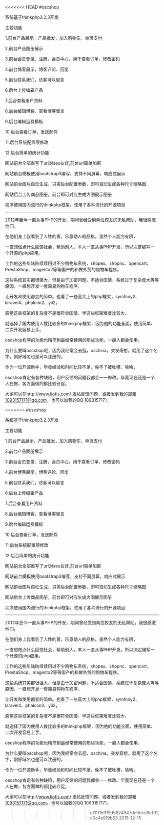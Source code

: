<<<<<<< HEAD
#oscshop

系统基于thinkphp3.2.3开发

主要功能

1.前台产品展示，产品批发，加入购物车，单页支付

2.前台产品图册展示

3.前台会员登录、注册，会员中心，用于查看订单，修改密码

4.前台博客展示，博客评论、回复

5.前台联系我们，访客可以留言

6.后台上传编辑产品

7.后台查看用户资料

8.后台编辑博客，查看博客留言

9.后台编辑运费模板

10.后台查看订单，发送邮件

11.后台系统配置项修改

12.后台简单的统计功能

网站前台全部重写了url对seo友好,前台url简单加密

网站前台模板使用bootstrap3编写，支持不同屏幕，响应式展示

网站前台图片自动生成，只需后台配置参数，即可自动生成各种尺寸缩略图

网站后台上传商品图册，前台即可对应生成大图展示图册

程序使用国内流行的thinkphp框架，使用了各种流行的开源项目 

----------------------------------------------

2012年至今一直从事PHP的开发，期间曾经受到两位校友的无私帮助，我很感激他们。

在他们身上我看到了人性的善，乐意助人的品格。虽然个人能力有限，

一直想做点什么回馈社会，帮助别人，本人一直从事PHP开发，所以决定编写一个开源的php应用。

工作的这些年陆陆续续用过不少购物车系统，shopex、shopnc、opencart、PrestaShop、magento2等等国产的和做外贸的购物车程序。

这些系统其实都很强大，但是由于加密问题，不适合国情，系统过于复杂庞大等等原因，一直想开发一套简易购物车程序，

让开发和使用都变的简单。也看了一些高大上的php框架，symfony2、laravel4、phalcon2、yii2，

感觉这些框架的复杂度不是很符合国情，学这些框架难度比较大，

就选择了国内使用人数比较多的thinkphp框架，因为他的功能全面，使用简单、二次开发容易上手。

oscshop程序的功能也精简到最经常使用的那些功能，一般人都会使用。

为什么要叫oscshop呢，因为我经常会去逛，oschina，突发奇想，就用了这个名字，刚好域名也是可以注册的。

作为一位开源新手，毕竟经验和时间比较不足，免不了被吐槽，哈哈，

oscshop肯定有各种缺陷，用户反馈的问题我都会一一修改。毕竟现在还是一个人在做，各方面做的都比较仓促。

大家可以在http://www.liofis.com/ 发帖反馈问题，或者发到我的邮箱 1093157171@qq.com。也可以加我的QQ 1093157171。

=======
#oscshop

系统基于thinkphp3.2.3开发

主要功能

1.前台产品展示，产品批发，加入购物车，单页支付

2.前台产品图册展示

3.前台会员登录、注册，会员中心，用于查看订单，修改密码

4.前台博客展示，博客评论、回复

5.前台联系我们，访客可以留言

6.后台上传编辑产品

7.后台查看用户资料

8.后台编辑博客，查看博客留言

9.后台编辑运费模板

10.后台查看订单，发送邮件

11.后台系统配置项修改

12.后台简单的统计功能

网站前台全部重写了url对seo友好,前台url简单加密

网站前台模板使用bootstrap3编写，支持不同屏幕，响应式展示

网站前台图片自动生成，只需后台配置参数，即可自动生成各种尺寸缩略图

网站后台上传商品图册，前台即可对应生成大图展示图册

程序使用国内流行的thinkphp框架，使用了各种流行的开源项目 

----------------------------------------------

2012年至今一直从事PHP的开发，期间曾经受到两位校友的无私帮助，我很感激他们。

在他们身上我看到了人性的善，乐意助人的品格。虽然个人能力有限，

一直想做点什么回馈社会，帮助别人，本人一直从事PHP开发，所以决定编写一个开源的php应用。

工作的这些年陆陆续续用过不少购物车系统，shopex、shopnc、opencart、PrestaShop、magento2等等国产的和做外贸的购物车程序。

这些系统其实都很强大，但是由于加密问题，不适合国情，系统过于复杂庞大等等原因，一直想开发一套简易购物车程序，

让开发和使用都变的简单。也看了一些高大上的php框架，symfony2、laravel4、phalcon2、yii2，

感觉这些框架的复杂度不是很符合国情，学这些框架难度比较大，

就选择了国内使用人数比较多的thinkphp框架，因为他的功能全面，使用简单、二次开发容易上手。

oscshop程序的功能也精简到最经常使用的那些功能，一般人都会使用。

为什么要叫oscshop呢，因为我经常会去逛，oschina，突发奇想，就用了这个名字，刚好域名也是可以注册的。

作为一位开源新手，毕竟经验和时间比较不足，免不了被吐槽，哈哈，

oscshop肯定有各种缺陷，用户反馈的问题我都会一一修改。毕竟现在还是一个人在做，各方面做的都比较仓促。

大家可以在http://www.liofis.com/ 发帖反馈问题，或者发到我的邮箱 1093157171@qq.com。也可以加我的QQ 1093157171。

>>>>>>> ef11f15919d5824947de9dcd8ef92c0c4e919b53
2015-12-15